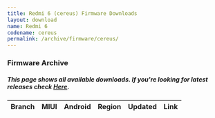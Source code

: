 ```yaml
---
title: Redmi 6 (cereus) Firmware Downloads
layout: download
name: Redmi 6
codename: cereus
permalink: /archive/firmware/cereus/
---
```


### Firmware Archive
##### This page shows all available downloads. If you're looking for latest releases check [Here](/firmware/cereus/).

<div class="table-responsive-md" id="table-wrapper">
<table id="firmware" class="compact table table-striped table-hover table-sm">
    <thead class="thead-dark">
        <tr>
            <th>Branch</th>
            <th>MIUI</th>
            <th>Android</th>
            <th>Region</th>
            <th>Updated</th>
            <th>Link</th>
        </tr>
    </thead>
    <script>loadFirmwareDownloads('cereus', 'full')</script>
</table>
</div>
